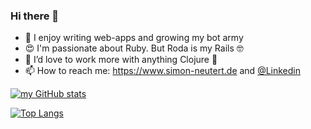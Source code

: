 ### Hi there 👋

- 🔭 I enjoy writing web-apps and growing my bot army
- 😍 I'm passionate about Ruby. But Roda is my Rails 🤓
- 🌱 I’d love to work more with anything Clojure 🥰 
- 📫 How to reach me: https://www.simon-neutert.de and [@Linkedin](https://www.linkedin.com/in/simon-neutert/)

[![my GitHub stats](https://github-readme-stats.vercel.app/api?username=simonneutert&show_icons=true&include_all_commits=true)](https://github.com/anuraghazra/github-readme-stats)

[![Top Langs](https://github-readme-stats.vercel.app/api/top-langs/?username=simonneutert&hide=jupyter%20notebook,html,css,sass)](https://github.com/anuraghazra/github-readme-stats)

<!--
**simonneutert/simonneutert** is a ✨ _special_ ✨ repository because its `README.md` (this file) appears on your GitHub profile.

Here are some ideas to get you started:

- 🔭 I’m currently working on ...
- 🌱 I’m currently learning ...
- 👯 I’m looking to collaborate on ...
- 🤔 I’m looking for help with ...
- 💬 Ask me about ...
- 📫 How to reach me: ...
- 😄 Pronouns: ...
- ⚡ Fun fact: ...
-->
